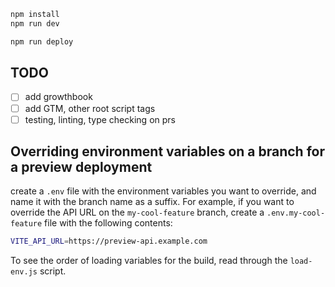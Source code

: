 ```txt
npm install
npm run dev
```

```txt
npm run deploy
```

## TODO

- [ ] add growthbook
- [ ] add GTM, other root script tags
- [ ] testing, linting, type checking on prs

## Overriding environment variables on a branch for a preview deployment

create a `.env` file with the environment variables you want to override, and name it with the branch name as a suffix. For example, if you want to override the API URL on the `my-cool-feature` branch, create a `.env.my-cool-feature` file with the following contents:

```sh
VITE_API_URL=https://preview-api.example.com
```

To see the order of loading variables for the build, read through the `load-env.js` script.
